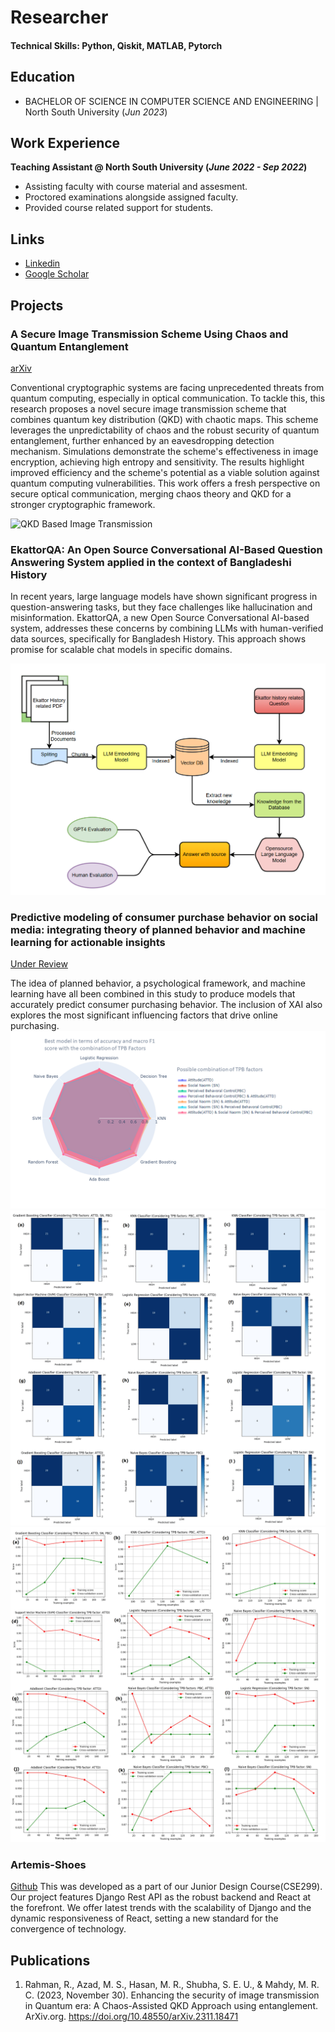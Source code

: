 
# Researcher

#### Technical Skills: Python, Qiskit, MATLAB, Pytorch

## Education 			        		
- BACHELOR OF SCIENCE IN COMPUTER SCIENCE AND ENGINEERING | North South University (_Jun 2023_)

## Work Experience
**Teaching Assistant @ North South University (_June 2022 - Sep 2022_)**
- Assisting faculty with course material and assesment. 
- Proctored examinations alongside assigned faculty.
- Provided course related support for students.

## Links 
- [Linkedin](https://www.linkedin.com/in/raiyan78)
- [Google Scholar](https://scholar.google.com/citations?user=QrDmxHwAAAAJ&hl=en)

## Projects
### A Secure Image Transmission Scheme Using Chaos and Quantum Entanglement
[arXiv](https://arxiv.org/abs/2311.18471)


Conventional cryptographic systems are facing unprecedented threats from quantum computing, especially in optical communication. To tackle this, this research proposes a novel secure image transmission scheme that combines quantum key distribution (QKD) with chaotic maps. This scheme leverages the unpredictability of chaos and the robust security of quantum entanglement, further enhanced by an eavesdropping detection mechanism. Simulations demonstrate the scheme's effectiveness in image encryption, achieving high entropy and sensitivity. The results highlight improved efficiency and the scheme's potential as a viable solution against quantum computing vulnerabilities. This work offers a fresh perspective on secure optical communication, merging chaos theory and QKD for a stronger cryptographic framework.

![QKD Based Image Transmission](/assets/img/sit.jpg)

### EkattorQA: An Open Source Conversational AI-Based Question Answering System applied in the context of Bangladeshi History
<!---
Publication
-->
In recent years, large language models have shown significant progress in question-answering tasks, but they face challenges like hallucination and misinformation. EkattorQA, a new Open Source Conversational AI-based system, addresses these concerns by combining LLMs with human-verified data sources, specifically for Bangladesh History. This approach shows promise for scalable chat models in specific domains.

![Ekattor QA](/assets/img/eqa.png)

### Predictive modeling of consumer purchase behavior on social media: integrating theory of planned behavior and machine learning for actionable insights
[Under Review](https://journals.plos.org/plosone/)

The idea of planned behavior, a psychological framework, and machine learning have all been combined in this study to produce models that accurately predict consumer purchasing behavior. The inclusion of XAI also explores the most significant influencing factors that drive online purchasing.
![Radar plot](/assets/img/Radarplot.png)
![Confusion matrix](/assets/img/ConfusionMatrix.png)
![Learning Curve](/assets/img/learningcurve.png)

### Artemis-Shoes
[Github](https://github.com/Raiyan78/Artemis-Shoes)
This was developed as a part of our Junior Design Course(CSE299). Our project features Django Rest API as the robust backend and React at the forefront. We offer latest trends with the scalability of Django and the dynamic responsiveness of React, setting a new standard for the convergence of technology.


## Publications
1. Rahman, R., Azad, M. S., Hasan, M. R., Shubha, S. E. U., & Mahdy, M. R. C. (2023, November 30). Enhancing the security of image transmission in Quantum era: A Chaos-Assisted QKD Approach using entanglement. ArXiv.org. https://doi.org/10.48550/arXiv.2311.18471






